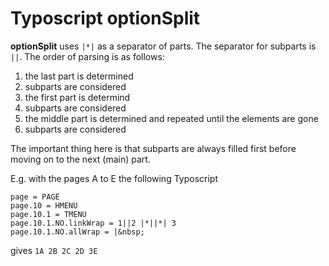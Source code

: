 # Typoscript optionSplit

**optionSplit** uses `|*|` as a separator of parts. The separator for subparts is `||`. The order of parsing is as follows:

1. the last part is determined
  1. subparts are considered
1. the first part is determind
  1. subparts are considered
1. the middle part is determined and repeated until the elements are gone
  1. subparts are considered

The important thing here is that subparts are always filled first before moving on to the next (main) part.

E.g. with the pages A to E the following Typoscript
```
page = PAGE
page.10 = HMENU
page.10.1 = TMENU
page.10.1.NO.linkWrap = 1||2 |*||*| 3
page.10.1.NO.allWrap = |&nbsp;
```

gives `1A 2B 2C 2D 3E`

